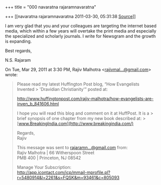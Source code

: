 +++
title = "000 navaratna rajaramnavaratna"

+++
[[navaratna rajaramnavaratna	2011-03-30, 05:31:38 [Source](https://groups.google.com/g/bvparishat/c/O92lpClfYZQ)]]





 I am very glad that you and your colleagues are targeting the internet based media, which within a few years will overtake the print media and especially the specialized and scholarly journals. I write for Newsgram and the growth is expanding.



Best regards,

N.S. Rajaram  
  

On Tue, Mar 29, 2011 at 3:30 PM, Rajiv Malhotra \<[rajivmal...@gmail.com]()\> wrote:  

> Please read my latest Huffington Post blog, “How Evangelists Invented > 'Dravidian Christianity'” posted at:  
>   
> <http://www.huffingtonpost.com/rajiv-malhotra/how-evangelists-are-inven_b_841606.html>  
>   
> I hope you will read this blog and comment on it at HuffPost. It is a > brief synopsis of one chapter from my new book described at: > [www.BreakingIndia.com](http://www.breakingindia.com/)  
>   
> Regards,  
> Rajiv  
>   
> This message was sent to [rajaramn...@gmail.com]() from:  
> Rajiv Malhotra \| 66 Witherspoon Street  
> PMB 400 \| Princeton, NJ 08542  
>   
> Manage Your Subscription:  
> <http://app.icontact.com/icp/mmail-mprofile.pl?r=5480914&l=2261&s=FQSK&m=93461&c=805093>  
>   
>   
>   
>   

  

